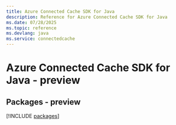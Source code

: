 ```yaml
---
title: Azure Connected Cache SDK for Java
description: Reference for Azure Connected Cache SDK for Java
ms.date: 07/28/2025
ms.topic: reference
ms.devlang: java
ms.service: connectedcache
---
```

# Azure Connected Cache SDK for Java - preview
## Packages - preview
[!INCLUDE [packages](connected-cache-index.md)]